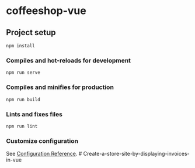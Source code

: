 # coffeeshop-vue

## Project setup
```
npm install
```

### Compiles and hot-reloads for development
```
npm run serve
```

### Compiles and minifies for production
```
npm run build
```

### Lints and fixes files
```
npm run lint
```

### Customize configuration
See [Configuration Reference](https://cli.vuejs.org/config/).
#   C r e a t e - a - s t o r e - s i t e - b y - d i s p l a y i n g - i n v o i c e s - i n - v u e  
 
